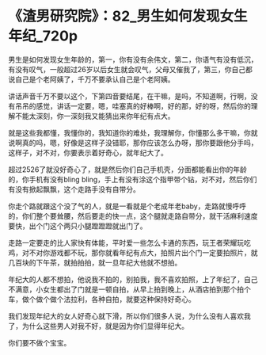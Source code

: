 # 《渣男研究院》：82_男生如何发现女生年纪_720p

男生是如何发现女生年龄的，第一，你有没有余伟文，第二，你语气有没有低沉，有没有叹气，一般超过26岁以后女生就会叹气，父母又催我了，第三，你自己都说自己是个老阿姨了，千万不要承认自己是个老阿姨。

讲话声音千万不要以这个，下第四音要结尾，在干嘛，是吗，不知道啊，行啊，没有吊吊的感觉，讲话一定要，嗯，哇塞真的好棒啊，好的那，好的呀，然后你的理解不能太深刻，你一深刻我又能猜出来你年纪有点大。

就是这些我都懂，我懂你的，我知道你的难处，我理解你，你懂那么多干嘛，你就说啊真的吗，嗯，好像是这样子没错耶，那你应该怎么办呀，那你要跟他分手吗，这样子，对不对，你要表示着好奇心，就年纪大了。

超过2526了就没好奇心了，就是然后你们自己手机壳，分面都能看出你的年龄的，你手机有没有bling bling，手上有没有涂这个指甲带个钻，对不对，然后你们有没有掀起飘飘，这个走路手没有自带分。

你走个路就跟这个没了气的人，就是一看就是个老成年老baby，走路就慢呼呼的，你们整个要耸腰，然后要走的快一点，这个腿就走路自带分，就干活麻利速度要快，出个门这个两只小腿蹬蹬蹬就出门了。

走路一定要走的比人家快有体能，平时爱一些怎么卡通的东西，玩王者荣耀玩吃鸡，对不对你游戏都不玩，那你就看年纪有点大，拍照片出个门一定要拍照片，就几百块的下午茶，就拍拍拍，就一旦年纪大他就不想拍。

年纪大的人都不想拍，他说我不拍的，别拍我，我不喜欢拍照，上了年纪了，自己不满意，小女生都出了门就是一顿自拍，从早上拍到晚上，从酒店拍到那个拍个车，做个做个做个法拉利，各种自拍，就要这种保持好奇心。

我们发现年纪大的女人好奇心就下滑，所以你们很多人说，为什么没有人喜欢我了，为什么这些男人对我不好，就是因为你们显得年纪大。

你们要不做个宝宝。